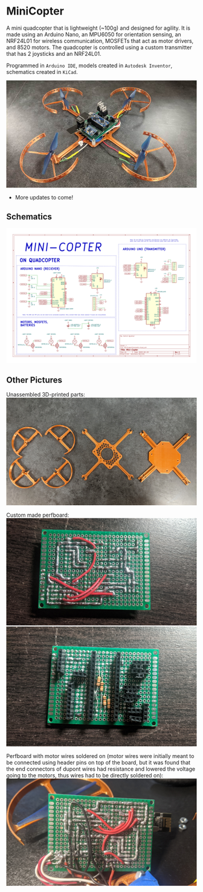 # MiniCopter
A mini quadcopter that is lightweight (~100g) and designed for agility. It is made using an Arduino Nano, an MPU6050 for orientation sensing, an NRF24L01 for wireless communication, MOSFETs that act as motor drivers, and 8520 motors. The quadcopter is controlled using a custom transmitter that has 2 joysticks and an NRF24L01.

Programmed in `Arduino IDE`, models created in `Autodesk Inventor`, schematics created in `KiCad`.

![CopterPic5](./Images/CopterPic0.jpg)

- More updates to come!

## Schematics
![CopterSchematic](./Images/MiniCopterSchematic/MiniCopterSchematic.svg)

## Other Pictures
Unassembled 3D-printed parts:
![CopterPic4](./Images/CopterPic4.jpg)

Custom made perfboard:
![CopterPic1](./Images/CopterPic1.jpg)
![CopterPic2](./Images/CopterPic2.jpg)

Perfboard with motor wires soldered on (motor wires were initially meant to be connected using header pins on top of the board, but it was found that the end connectors of dupont wires had resistance and lowered the voltage going to the motors, thus wires had to be directly soldered on):
![CopterPic9](./Images/CopterPic9.jpg)
